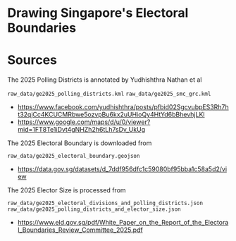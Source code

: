 # Drawing Singapore's Electoral Boundaries



# Sources

The 2025 Polling Districts is annotated by Yudhishthra Nathan et al

`raw_data/ge2025_polling_districts.kml`
`raw_data/ge2025_smc_grc.kml`

- https://www.facebook.com/yudhishthra/posts/pfbid02SgcvubpES3Rh7ht32qjCc4KCUCMRbwe5ozvpBu6kx2uUHioQy4HtYd6bBhevhjLKl
- https://www.google.com/maps/d/u/0/viewer?mid=1FT8Te1iDvt4gNHZh2h6tLh7sDv_UkUg


The 2025 Electoral Boundary is downloaded from

`raw_data/ge2025_electoral_boundary.geojson`

- https://data.gov.sg/datasets/d_7ddf956dfc1c59080bf95bba1c58a5d2/view


The 2025 Elector Size is processed from

`raw_data/ge2025_electoral_divisions_and_polling_districts.json`
`raw_data/ge2025_polling_districts_and_elector_size.json`

- https://www.eld.gov.sg/pdf/White_Paper_on_the_Report_of_the_Electoral_Boundaries_Review_Committee_2025.pdf
